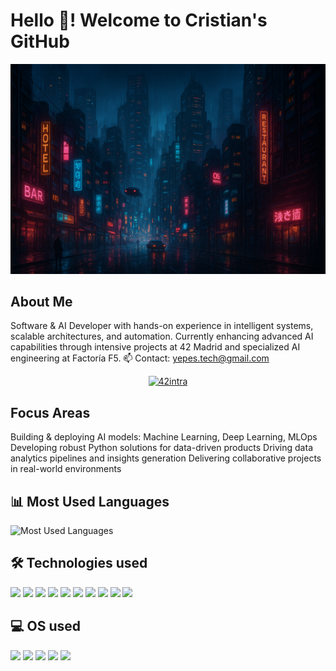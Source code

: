 # Hello 👋! Welcome to Cristian's GitHub

<div align="center">
  <img src="./img/BANNER.png" alt="Cyberpunk City Banner" width="600">
</div>

## About Me

Software & AI Developer with hands-on experience in intelligent systems, scalable architectures, and automation.
Currently enhancing advanced AI capabilities through intensive projects at 42 Madrid and specialized AI engineering at Factoría F5.
📫 Contact: yepes.tech@gmail.com
<p align="center"> <a href="https://profile.intra.42.fr/users/cyepes"> <img alt="42intra" src="https://img.shields.io/badge/42%20Profile-lvl%203.36-000000?style=for-the-badge&logo=42&labelColor=000000&Color=000000&logoWidth=25" width="220" height="50" /> </a> </p>


## Focus Areas

Building & deploying AI models: Machine Learning, Deep Learning, MLOps
Developing robust Python solutions for data-driven products
Driving data analytics pipelines and insights generation
Delivering collaborative projects in real-world environments

## 📊 Most Used Languages

![Most Used Languages](https://github-readme-stats.vercel.app/api/top-langs/?username=CristianYepes&layout=compact&theme=tokyonight&langs_count=10&size_weight=0.5&count_weight=0.5&hide_border=true&cache_seconds=1800)


## 🛠️ Technologies used

<p align="left">
  <img src="https://img.shields.io/badge/c-%2300599C.svg?style=for-the-badge&logo=c&logoColor=white" />
  <img src="https://img.shields.io/badge/c++-%2300599C.svg?style=for-the-badge&logo=c%2B%2B&logoColor=white" />
  <img src="https://img.shields.io/badge/python-%233776AB.svg?style=for-the-badge&logo=python&logoColor=white" />
  <img src="https://img.shields.io/badge/react-%2320232a.svg?style=for-the-badge&logo=react&logoColor=%2361DAFB" />
  <img src="https://img.shields.io/badge/git-%23F05033.svg?style=for-the-badge&logo=git&logoColor=white" />
  <img src="https://img.shields.io/badge/VIM-%2311AB00.svg?style=for-the-badge&logo=vim&logoColor=white" />
  <img src="https://img.shields.io/badge/VSCode-%23007ACC.svg?style=for-the-badge&logo=visual-studio-code&logoColor=white" />
  <img src="https://img.shields.io/badge/ChatGPT-%2300A6FB.svg?style=for-the-badge&logo=openai&logoColor=white" />
  <img src="https://img.shields.io/badge/Solidity-%23363636.svg?style=for-the-badge&logo=solidity&logoColor=white" />
  <img src="https://img.shields.io/badge/WordPress-%23117AC9.svg?style=for-the-badge&logo=wordpress&logoColor=white" />
</p>


## 💻 OS used

<p align="left">
  <img src="https://img.shields.io/badge/Linux-FCC624?style=for-the-badge&logo=linux&logoColor=black" />
  <img src="https://img.shields.io/badge/Debian-D70A53?style=for-the-badge&logo=debian&logoColor=white" />
  <img src="https://img.shields.io/badge/Windows-0078D6?style=for-the-badge&logo=windows&logoColor=white" />
  <img src="https://img.shields.io/badge/Ubuntu-E95420?style=for-the-badge&logo=ubuntu&logoColor=white" />
  <img src="https://img.shields.io/badge/mac%20os-000000?style=for-the-badge&logo=macos&logoColor=F0F0F0" />
</p>
